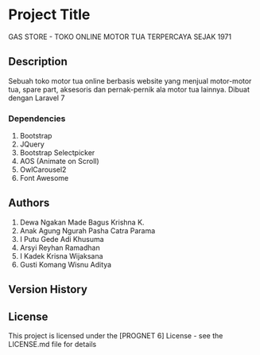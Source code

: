 # Project Title

GAS STORE - TOKO ONLINE MOTOR TUA TERPERCAYA SEJAK 1971

## Description

Sebuah toko motor tua online berbasis website yang menjual motor-motor tua, spare part, aksesoris dan pernak-pernik ala motor tua lainnya. 
Dibuat dengan Laravel 7

### Dependencies

1. Bootstrap 
2. JQuery
3. Bootstrap Selectpicker
4. AOS (Animate on Scroll)
5. OwlCarousel2
6. Font Awesome
## Authors

1. Dewa Ngakan Made Bagus Krishna K.
2. Anak Agung Ngurah Pasha Catra Parama
3. I Putu Gede Adi Khusuma
4. Arsyi Reyhan Ramadhan
5. I Kadek Krisna Wijaksana
6. Gusti Komang Wisnu Aditya



## Version History


## License

This project is licensed under the [PROGNET 6] License - see the LICENSE.md file for details
